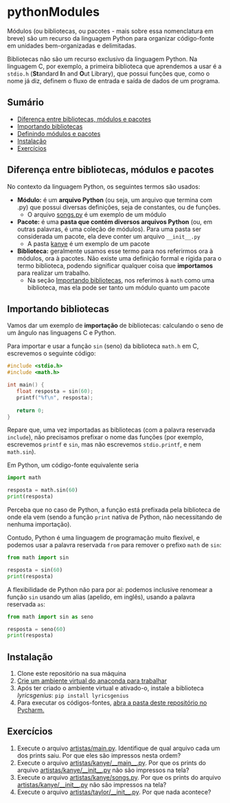 # pythonModules

Módulos (ou bibliotecas, ou pacotes - mais sobre essa nomenclatura em breve) são um recurso da linguagem Python para 
organizar código-fonte em unidades bem-organizadas e delimitadas.

Bibliotecas não são um recurso exclusivo da linguagem Python. Na linguagem C, por exemplo, a primeira biblioteca que 
aprendemos a usar é a `stdio.h` (**St**andard **I**n and **O**ut Library), que possui funções que, como o nome já diz, 
definem o fluxo de entrada e saída de dados de um programa.

## Sumário

* [Diferença entre bibliotecas, módulos e pacotes](#diferena-entre-bibliotecas-mdulos-e-pacotes)
* [Importando bibliotecas](#importando-bibliotecas)
* [Definindo módulos e pacotes](capítulos/definindo_módulos_e_pacotes.md)
* [Instalação](#instalação)
* [Exercícios](#exercícios)

## Diferença entre bibliotecas, módulos e pacotes

No contexto da linguagem Python, os seguintes termos são usados:

* **Módulo:** é um **arquivo Python** (ou seja, um arquivo que termina com .py) que possui diversas definições, seja de
  constantes, ou de funções.
  * O arquivo [songs.py](artistas/kanye/songs.py) é um exemplo de um módulo
* **Pacote:** é uma **pasta que contém diversos arquivos Python** (ou, em outras palavras, é uma coleção de módulos). 
  Para uma pasta ser considerada um pacote, ela deve conter um arquivo `__init__.py`
  * A pasta [kanye](artistas/kanye) é um exemplo de um pacote
* **Biblioteca:** geralmente usamos esse termo para nos referirmos ora à módulos, ora à pacotes. Não existe uma 
  definição formal e rígida para o termo biblioteca, podendo significar qualquer coisa que **importamos** para realizar 
  um trabalho.
  * Na seção [Importando bibliotecas](#importando-bibliotecas), nos referimos à `math` como uma biblioteca, mas ela pode 
    ser tanto um módulo quanto um pacote

## Importando bibliotecas

Vamos dar um exemplo de **importação** de bibliotecas: calculando o seno de um ângulo nas linguagens C e Python.

Para importar e usar a função `sin` (seno) da biblioteca `math.h` em C, escrevemos o seguinte código:

```C
#include <stdio.h>
#include <math.h>

int main() {
   float resposta = sin(60);
   printf("%f\n", resposta);
   
   return 0;
}
```

Repare que, uma vez importadas as bibliotecas (com a palavra reservada `include`), não precisamos prefixar o nome das 
funções (por exemplo, escrevemos `printf` e `sin`, mas não escrevemos `stdio.printf`, e nem `math.sin`).

Em Python, um código-fonte equivalente seria 

```python
import math

resposta = math.sin(60)
print(resposta)
```

Perceba que no caso de Python, a função está prefixada pela biblioteca de onde ela vem (sendo a função `print` nativa de 
Python, não necessitando de nenhuma importação).

Contudo, Python é uma linguagem de programação muito flexível, e podemos usar a palavra reservada `from` para remover o 
prefixo `math` de `sin`:

```python
from math import sin

resposta = sin(60)
print(resposta)
```

A flexibilidade de Python não para por aí: podemos inclusive renomear a função `sin` usando um alias (apelido, em 
inglês), usando a palavra reservada `as`:

```python
from math import sin as seno

resposta = seno(60)
print(resposta)
```

## Instalação 

1. Clone este repositório na sua máquina
2. [Crie um ambiente virtual do anaconda para trabalhar](
   https://github.com/CTISM-Prof-Henry/pythonEssentials/blob/main/chapters/venvs.md#criando-pela-linha-de-comando)
3. Após ter criado o ambiente virtual e ativado-o, instale
   a biblioteca _lyricsgenius_: `pip install lyricsgenius`
4. Para executar os códigos-fontes, [abra a pasta deste repositório no Pycharm.](
   https://github.com/CTISM-Prof-Henry/pythonEssentials/blob/main/chapters/venvs.md#usando-pelo-pycharm)

## Exercícios

1. Execute o arquivo [artistas/main.py](artistas/main.py). Identifique de qual arquivo cada um dos prints saiu. Por que eles são
   impressos nesta ordem?
2. Execute o arquivo [artistas/kanye/\_\_main\_\_.py](artistas/kanye/__main__.py). Por que os prints do arquivo 
   [artistas/kanye/\_\_init\_\_.py](artistas/kanye/__init__.py) não são impressos na tela?
3. Execute o arquivo [artistas/kanye/songs.py](artistas/kanye/songs.py). Por que os prints do arquivo 
   [artistas/kanye/\_\_init\_\_.py](artistas/kanye/__init__.py) não são impressos na tela?
4. Execute o arquivo [artistas/taylor/\_\_init\_\_.py](artistas/taylor/__init__.py). Por que nada acontece?